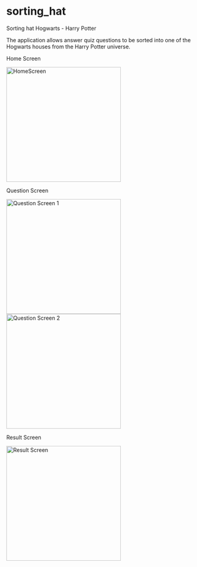# sorting_hat

Sorting hat Hogwarts - Harry Potter

The application allows answer quiz questions to be sorted into one of the Hogwarts houses from the Harry Potter universe.

Home Screen

<img src="https://github.com/user-attachments/assets/cb383d3e-4c87-4b98-8829-829e1bda2831" alt="HomeScreen" width="300">

Question Screen

<img src="https://github.com/user-attachments/assets/de9335f7-b85b-47fe-af35-dfea386ea7e8" alt="Question Screen 1" width="300">

<img src="https://github.com/user-attachments/assets/eb9cb122-19cb-4d11-ab0f-756a255812a7" alt="Question Screen 2" width="300">


Result Screen

<img src="https://github.com/user-attachments/assets/82350817-5c73-4722-8909-120e67a9ee82" alt="Result Screen" width="300">
